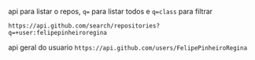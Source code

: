 
api para listar o repos, `q=` para listar todos e `q=class` para filtrar

`https://api.github.com/search/repositories?q=+user:felipepinheiroregina` 

api geral do usuario 
`https://api.github.com/users/FelipePinheiroRegina`